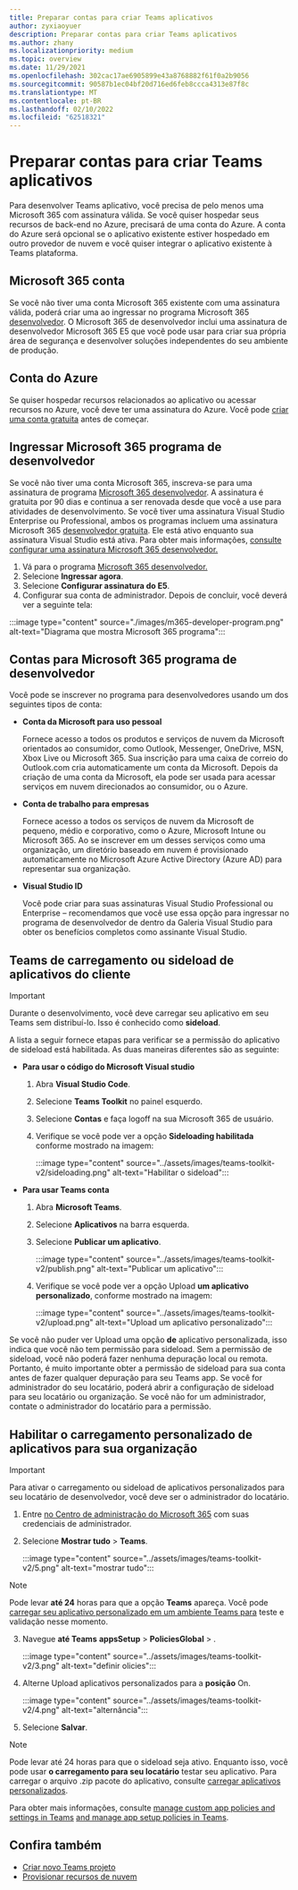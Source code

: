 ```yaml
---
title: Preparar contas para criar Teams aplicativos
author: zyxiaoyuer
description: Preparar contas para criar Teams aplicativos
ms.author: zhany
ms.localizationpriority: medium
ms.topic: overview
ms.date: 11/29/2021
ms.openlocfilehash: 302cac17ae6905899e43a8768882f61f0a2b9056
ms.sourcegitcommit: 90587b1ec04bf20d716ed6feb8ccca4313e87f8c
ms.translationtype: MT
ms.contentlocale: pt-BR
ms.lasthandoff: 02/10/2022
ms.locfileid: "62518321"
---
```

# <a name="prepare-accounts-to-build-teams-apps"></a>Preparar contas para criar Teams aplicativos

Para desenvolver Teams aplicativo, você precisa de pelo menos uma Microsoft 365 com assinatura válida. Se você quiser hospedar seus recursos de back-end no Azure, precisará de uma conta do Azure. A conta do Azure será opcional se o aplicativo existente estiver hospedado em outro provedor de nuvem e você quiser integrar o aplicativo existente à Teams plataforma.

## <a name="microsoft-365-account"></a>Microsoft 365 conta

Se você não tiver uma conta Microsoft 365 existente com uma assinatura válida, poderá criar uma ao ingressar no programa Microsoft 365 [desenvolvedor](https://developer.microsoft.com/microsoft-365/dev-program). O Microsoft 365 de desenvolvedor inclui uma assinatura de desenvolvedor Microsoft 365 E5 que você pode usar para criar sua própria área de segurança e desenvolver soluções independentes do seu ambiente de produção.

## <a name="azure-account"></a>Conta do Azure

Se quiser hospedar recursos relacionados ao aplicativo ou acessar recursos no Azure, você deve ter uma assinatura do Azure. Você pode [criar uma conta gratuita](https://azure.microsoft.com/free/) antes de começar.

## <a name="join-microsoft-365-developer-program"></a>Ingressar Microsoft 365 programa de desenvolvedor 

Se você não tiver uma conta Microsoft 365, inscreva-se para uma assinatura de programa [Microsoft 365 desenvolvedor](https://developer.microsoft.com/microsoft-365/dev-program). A assinatura é gratuita por 90 dias e continua a ser renovada desde que você a use para atividades de desenvolvimento. Se você tiver uma assinatura Visual Studio Enterprise ou Professional, ambos os programas incluem uma assinatura Microsoft 365 [desenvolvedor gratuita](https://aka.ms/MyVisualStudioBenefits). Ele está ativo enquanto sua assinatura Visual Studio está ativa. Para obter mais informações, [consulte configurar uma assinatura Microsoft 365 desenvolvedor.](https://developer.microsoft.com/microsoft-365/dev-program)

1. Vá para o programa [Microsoft 365 desenvolvedor.](https://developer.microsoft.com/microsoft-365/dev-program)
2. Selecione **Ingressar agora**.
3. Selecione **Configurar assinatura do E5**.
4. Configurar sua conta de administrador. Depois de concluir, você deverá ver a seguinte tela:

:::image type="content" source="./images/m365-developer-program.png" alt-text="Diagrama que mostra Microsoft 365 programa":::

## <a name="accounts-for-microsoft-365-developer-program"></a>Contas para Microsoft 365 programa de desenvolvedor

Você pode se inscrever no programa para desenvolvedores usando um dos seguintes tipos de conta:

- **Conta da Microsoft para uso pessoal** 

  Fornece acesso a todos os produtos e serviços de nuvem da Microsoft orientados ao consumidor, como Outlook, Messenger, OneDrive, MSN, Xbox Live ou Microsoft 365. Sua inscrição para uma caixa de correio do Outlook.com cria automaticamente um conta da Microsoft. Depois da criação de uma conta da Microsoft, ela pode ser usada para acessar serviços em nuvem direcionados ao consumidor, ou o Azure.

- **Conta de trabalho para empresas**

  Fornece acesso a todos os serviços de nuvem da Microsoft de pequeno, médio e corporativo, como o Azure, Microsoft Intune ou Microsoft 365. Ao se inscrever em um desses serviços como uma organização, um diretório baseado em nuvem é provisionado automaticamente no Microsoft Azure Active Directory (Azure AD) para representar sua organização.

- **Visual Studio ID**

  Você pode criar para suas assinaturas Visual Studio Professional ou Enterprise – recomendamos que você use essa opção para ingressar no programa de desenvolvedor de dentro da Galeria Visual Studio para obter os benefícios completos como assinante Visual Studio.

## <a name="teams-customer-app-upload-or-sideload-permission"></a>Teams de carregamento ou sideload de aplicativos do cliente

> [!IMPORTANT]
> Durante o desenvolvimento, você deve carregar seu aplicativo em seu Teams sem distribuí-lo. Isso é conhecido como **sideload**.

A lista a seguir fornece etapas para verificar se a permissão do aplicativo de sideload está habilitada. As duas maneiras diferentes são as seguinte:

* **Para usar o código do Microsoft Visual studio**

    1. Abra **Visual Studio Code**.
    1. Selecione **Teams Toolkit** no painel esquerdo.
    1. Selecione **Contas** e faça logoff na sua Microsoft 365 de usuário.
    1. Verifique se você pode ver a opção **Sideloading habilitada** conforme mostrado na imagem:

       :::image type="content" source="../assets/images/teams-toolkit-v2/sideloading.png" alt-text="Habilitar o sideload":::

* **Para usar Teams conta**

    1. Abra **Microsoft Teams**.
    2. Selecione **Aplicativos** na barra esquerda.
    3. Selecione **Publicar um aplicativo**.

       :::image type="content" source="../assets/images/teams-toolkit-v2/publish.png" alt-text="Publicar um aplicativo":::

    4. Verifique se você pode ver a opção Upload **um aplicativo personalizado**, conforme mostrado na imagem:

       :::image type="content" source="../assets/images/teams-toolkit-v2/upload.png" alt-text="Upload um aplicativo personalizado":::

Se você não puder ver Upload uma opção **de** aplicativo personalizada, isso indica que você não tem permissão para sideload. Sem a permissão de sideload, você não poderá fazer nenhuma depuração local ou remota. Portanto, é muito importante obter a permissão de sideload para sua conta antes de fazer qualquer depuração para seu Teams app. Se você for administrador do seu locatário, poderá abrir a configuração de sideload para seu locatário ou organização. Se você não for um administrador, contate o administrador do locatário para a permissão.

## <a name="enable-custom-app-uploading-for-your-organization"></a>Habilitar o carregamento personalizado de aplicativos para sua organização

> [!IMPORTANT]
> Para ativar o carregamento ou sideload de aplicativos personalizados para seu locatário de desenvolvedor, você deve ser o administrador do locatário.

1. Entre [no Centro de administração do Microsoft 365](https://admin.microsoft.com/Adminportal/Home?source=applauncher#/homepage#/) com suas credenciais de administrador.

2. Selecione **Mostrar tudo** >  **Teams**.

   :::image type="content" source="../assets/images/teams-toolkit-v2/5.png" alt-text="mostrar tudo":::

> [!NOTE]
> Pode levar **até 24** horas para que a opção **Teams** apareça. Você pode [carregar seu aplicativo personalizado em um ambiente Teams para](/microsoftteams/upload-custom-apps) teste e validação nesse momento.

3. Navegue **até Teams** **appsSetup** >  **PoliciesGlobal** > .

   :::image type="content" source="../assets/images/teams-toolkit-v2/3.png" alt-text="definir olicies":::

4. Alterne Upload aplicativos personalizados para a **posição** On.

   :::image type="content" source="../assets/images/teams-toolkit-v2/4.png" alt-text="alternância":::

5. Selecione **Salvar**. 

> [!Note]
> Pode levar até 24 horas para que o sideload seja ativo. Enquanto isso, você pode usar **o carregamento para seu locatário** testar seu aplicativo. Para carregar o arquivo .zip pacote do aplicativo, consulte [carregar aplicativos personalizados](/microsoftteams/teams-app-setup-policies).

Para obter mais informações, consulte [manage custom app policies and settings in Teams](/microsoftteams/teams-custom-app-policies-and-settings) [and manage app setup policies in Teams](/microsoftteams/teams-app-setup-policies).

## <a name="see-also"></a>Confira também

* [Criar novo Teams projeto](create-new-project.md)
* [Provisionar recursos de nuvem](provision.md)
